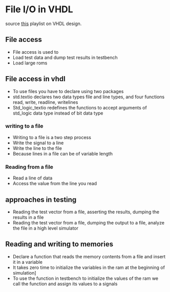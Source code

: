 # File I/O in VHDL
source [this](https://www.youtube.com/playlist?list=PLyWAP9QBe16p2HXVcyEgGAFicXJI797jK) playlist on VHDL design.

## File access 
- File access is used to 
- Load test data and dump test results in testbench
- Load large roms 

## File access in vhdl
- To use files you have to declare using two packages 
- std.textio declares two data types file and line types, and four functions read, write, readline, writelines
- Std_logic_textio redefines the functions to accept arguments of std_logic data type instead of bit data type

### writing to a file
- Writing to a file is a two step process
- Write the signal to a line
- Write the line to the file
- Because lines in a file can be of variable length

### Reading from a file  
- Read a line of data
- Access the value from the line you read

## approaches in testing
   - Reading the test vector from a file, asserting the results, dumping the results in a file
   - Reading the test vector from a file, dumping the output to a file, analyze the file in a high level simulator 
  
  

## Reading and writing to memories
   - Declare a function that reads the memory contents from a file and insert it in a variable
   - It takes zero time to initialize the variables in the ram at the beginning of simulation]
   - To use the function in testbench to initialize the values of the ram we call the function and assign its values to a signals
  
